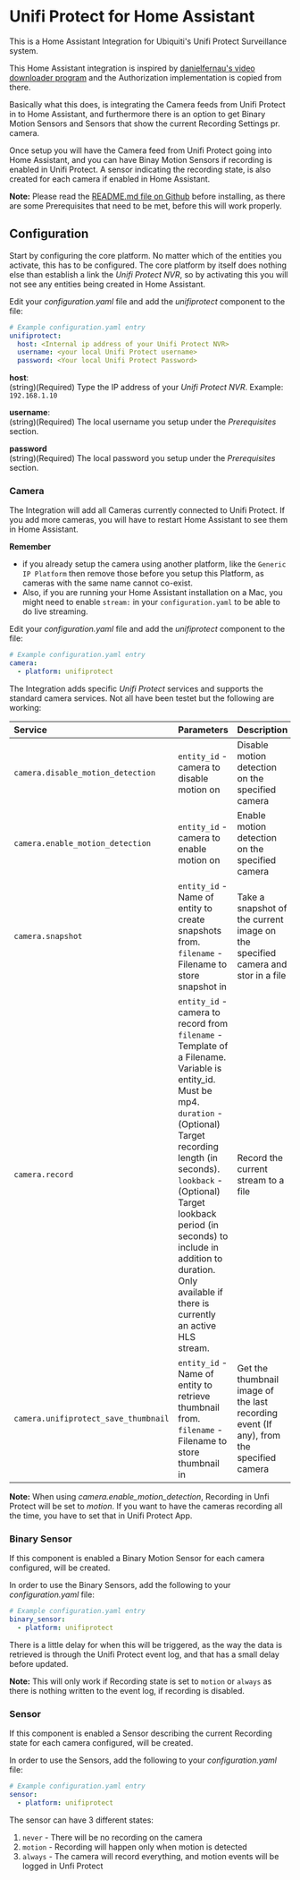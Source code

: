 # Unifi Protect for Home Assistant
This is a Home Assistant Integration for Ubiquiti's Unifi Protect Surveillance system.

This Home Assistant integration is inspired by [danielfernau's video downloader program](https://github.com/danielfernau/unifi-protect-video-downloader) and the Authorization implementation is copied from there.

Basically what this does, is integrating the Camera feeds from Unifi Protect in to Home Assistant, and furthermore there is an option to get Binary Motion Sensors and Sensors that show the current Recording Settings pr. camera.

Once setup you will have the Camera feed from Unifi Protect going into Home Assistant, and you can have Binay Motion Sensors if recording is enabled in Unifi Protect. A sensor indicating the recording state, is also created for each camera if enabled in Home Assistant.

**Note:** Please read the [README.md file on Github](https://github.com/briis/unifiprotect/blob/master/README.md) before installing, as there are some Prerequisites that need to be met, before this will work properly.

## Configuration
Start by configuring the core platform. No matter which of the entities you activate, this has to be configured. The core platform by itself does nothing else than establish a link the *Unifi Protect NVR*, so by activating this you will not see any entities being created in Home Assistant.

Edit your *configuration.yaml* file and add the *unifiprotect* component to the file:
```yaml
# Example configuration.yaml entry
unifiprotect:
  host: <Internal ip address of your Unifi Protect NVR>
  username: <your local Unifi Protect username>
  password: <Your local Unifi Protect Password>
```
**host**:<br>
(string)(Required) Type the IP address of your *Unifi Protect NVR*. Example: `192.168.1.10`<br>

**username**:<br>
(string)(Required) The local username you setup under the *Prerequisites* section.<br>

**password**<br>
(string)(Required) The local password you setup under the *Prerequisites* section.<br>

### Camera
The Integration will add all Cameras currently connected to Unifi Protect. If you add more cameras, you will have to restart Home Assistant to see them in Home Assistant. 

**Remember** 
* if you already setup the camera using another platform, like the `Generic IP Platform` then remove those before you setup this Platform, as cameras with the same name cannot co-exist.
* Also, if you are running your Home Assistant installation on a Mac, you might need to enable `stream:` in your `configuration.yaml` to be able to do live streaming.

Edit your *configuration.yaml* file and add the *unifiprotect* component to the file:
```yaml
# Example configuration.yaml entry
camera:
  - platform: unifiprotect
```

The Integration adds specific *Unifi Protect* services and supports the standard camera services. Not all have been testet but the following are working:

Service | Parameters | Description
:------------ | :------------ | :-------------
`camera.disable_motion_detection` | `entity_id` - camera to disable motion on | Disable motion detection on the specified camera
`camera.enable_motion_detection` | `entity_id` - camera to enable motion on | Enable motion detection on the specified camera
`camera.snapshot` | `entity_id` - Name of entity to create snapshots from.<br>`filename` - Filename to store snapshot in | Take a snapshot of the current image on the specified camera and stor in a file
`camera.record` | `entity_id` - camera to record from<br>`filename` - Template of a Filename. Variable is entity_id. Must be mp4.<br>`duration` - (Optional) Target recording length (in seconds).<br>`lookback` - (Optional) Target lookback period (in seconds) to include in addition to duration. Only available if there is currently an active HLS stream. | Record the current stream to a file
`camera.unifiprotect_save_thumbnail` | `entity_id` - Name of entity to retrieve thumbnail from.<br>`filename` - Filename to store thumbnail in | Get the thumbnail image of the last recording event (If any), from the specified camera

**Note:** When using *camera.enable_motion_detection*, Recording in Unfi Protect will be set to *motion*. If you want to have the cameras recording all the time, you have to set that in Unifi Protect App.

### Binary Sensor
If this component is enabled a Binary Motion Sensor for each camera configured, will be created.

In order to use the Binary Sensors, add the following to your *configuration.yaml* file:
```yaml
# Example configuration.yaml entry
binary_sensor:
  - platform: unifiprotect
```
There is a little delay for when this will be triggered, as the way the data is retrieved is through the Unifi Protect event log, and that has a small delay before updated.

**Note:** This will only work if Recording state is set to `motion` or `always` as there is nothing written to the event log, if recording is disabled.

### Sensor
If this component is enabled a Sensor describing the current Recording state for each camera configured, will be created.

In order to use the Sensors, add the following to your *configuration.yaml* file:
```yaml
# Example configuration.yaml entry
sensor:
  - platform: unifiprotect
```
The sensor can have 3 different states:
1. `never` - There will be no recording on the camera
2. `motion` - Recording will happen only when motion is detected
3. `always` - The camera will record everything, and motion events will be logged in Unfi Protect
